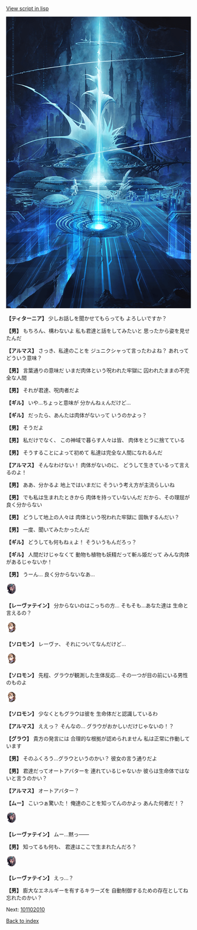 [View script in lisp](../scripts/101101060.txt)

![profound.png](../images/backgrounds/profound.png)

**【ティターニア】**
少しお話しを聞かせてもらっても
よろしいですか？

**【男】**
もちろん、構わないよ
私も君達と話をしてみたいと
思ったから姿を見せたんだ

**【アルマス】**
さっき、私達のことを
ジュニクシャって言ったわよね？
あれってどういう意味？

**【男】**
言葉通りの意味だ
いまだ肉体という呪われた牢獄に
囚われたままの不完全な人間

**【男】**
それが君達、呪肉者だよ

**【ギル】**
いや…ちょっと意味が
分かんねぇんだけど…

**【ギル】**
だったら、あんたは肉体がないって
いうのかよっ？

**【男】**
そうだよ

**【男】**
私だけでなく、
この神域で暮らす人々は皆、
肉体をとうに捨てている

**【男】**
そうすることによって初めて
私達は完全な人間になれるんだ

**【アルマス】**
そんなわけない！
肉体がないのに、
どうして生きているって言えるのよ！

**【男】**
ああ、分かるよ
地上ではいまだに
そういう考え方が主流らしいね

**【男】**
でも私は生まれたときから
肉体を持っていないんだ
だから、その理屈が良く分からない

**【男】**
どうして地上の人々は
肉体という呪われた牢獄に
固執するんだい？

**【男】**
一度、聞いてみたかったんだ

**【ギル】**
どうしても何もねぇよ！
そういうもんだろっ？

**【ギル】**
人間だけじゃなくて
動物も植物も妖精だって斬ル姫だって
みんな肉体があるじゃないか！

**【男】**
うーん…
良く分からないなあ…

<img src="../images/units/3100211.png" alt="3100211.png" height="34"/>

**【レーヴァテイン】**
分からないのはこっちの方…
そもそも…あなた達は
生命と言えるの？

<img src="../images/units/3503111.png" alt="3503111.png" height="34"/>

**【ソロモン】**
レーヴァ、
それについてなんだけど…

<img src="../images/units/3503111.png" alt="3503111.png" height="34"/>

**【ソロモン】**
先程、グラウが観測した生体反応…
その一つが目の前にいる男性のものよ

<img src="../images/units/3503111.png" alt="3503111.png" height="34"/>

**【ソロモン】**
少なくともグラウは彼を
生命体だと認識しているわ

**【アルマス】**
ええっ？
そんなの…
グラウがおかしいだけじゃないの！？

**【グラウ】**
貴方の発言には
合理的な根拠が認められません
私は正常に作動しています

**【男】**
そのふくろう…グラウというのかい？
彼女の言う通りだよ

**【男】**
君達だってオートアバターを
連れているじゃないか
彼らは生命体ではないと言うのかい？

**【アルマス】**
オートアバター？

**【ムー】**
こいつぁ驚いた！
俺達のことを知ってんのかよっ
あんた何者だ！？

<img src="../images/units/3100211.png" alt="3100211.png" height="34"/>

**【レーヴァテイン】**
ムー…黙っ――

**【男】**
知ってるも何も、
君達はここで生まれたんだろ？

<img src="../images/units/3100211.png" alt="3100211.png" height="34"/>

**【レーヴァテイン】**
えっ…？

**【男】**
膨大なエネルギーを有するキラーズを
自動制御するための存在としてね
忘れたのかい？

Next: [101102010](101102010.md)

[Back to index](index.md)
